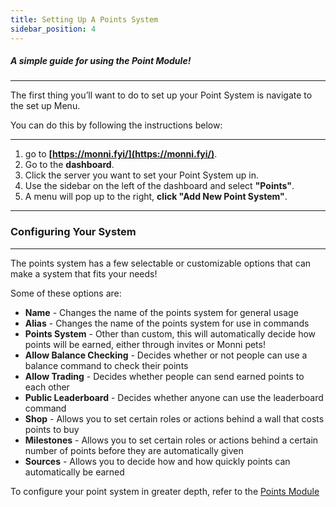 ```yaml
---
title: Setting Up A Points System
sidebar_position: 4
---
```

##### A simple guide for using the Point Module!
---
The first thing you’ll want to do to set up your Point System is navigate to the set up Menu.

You can do this by following the instructions below:
***
1. go to **[https://monni.fyi/](https://monni.fyi/)**.  
2. Go to the **dashboard**.  
3. Click the server you want to set your Point System up in.  
4. Use the sidebar on the left of the dashboard and select **"Points"**.  
5. A menu will pop up to the right, **click "Add New Point System"**.
***

### Configuring Your System
---
The points system has a few selectable or customizable options that can make a system that fits your needs!

Some of these options are:
- **Name** - Changes the name of the points system for general usage
- **Alias** - Changes the name of the points system for use in commands
- **Points System** - Other than custom, this will automatically decide how points will be earned, either through invites or Monni pets!
- **Allow Balance Checking** - Decides whether or not people can use a balance command to check their points
- **Allow Trading** - Decides whether people can send earned points to each other
- **Public Leaderboard** - Decides whether anyone can use the leaderboard command
- **Shop** - Allows you to set certain roles or actions behind a wall that costs points to buy
- **Milestones** - Allows you to set certain roles or actions behind a certain number of points before they are automatically given
- **Sources** - Allows you to decide how and how quickly points can automatically be earned

To configure your point system in greater depth, refer to the [Points Module](/modules/points)